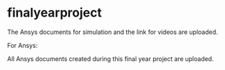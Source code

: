 # finalyearproject

The Ansys documents for simulation and the link for videos are uploaded.

For Ansys:  

All Ansys documents created during this final year project are uploaded. 
